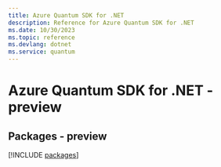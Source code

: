 ```yaml
---
title: Azure Quantum SDK for .NET
description: Reference for Azure Quantum SDK for .NET
ms.date: 10/30/2023
ms.topic: reference
ms.devlang: dotnet
ms.service: quantum
---
```

# Azure Quantum SDK for .NET - preview
## Packages - preview
[!INCLUDE [packages](quantum-index.md)]